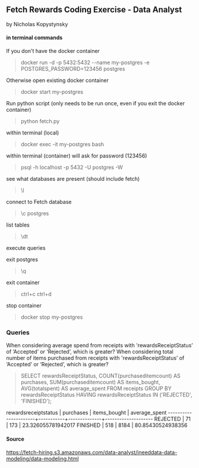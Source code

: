 ## Fetch Rewards Coding Exercise - Data Analyst

by Nicholas Kopystynsky

#### in terminal commands

If you don't have the docker container
> docker run -d -p 5432:5432 --name my-postgres -e POSTGRES_PASSWORD=123456 postgres

Otherwise open existing docker container
> docker start my-postgres

Run python script (only needs to be run once, even if you exit the docker container)
> python fetch.py

within terminal (local)
> docker exec -it my-postgres bash

within terminal (container)
will ask for password (123456)
> psql -h localhost -p 5432 -U postgres -W

see what databases are present (should include fetch)
> \l

connect to Fetch database
> \c postgres

list tables
> \dt

execute queries

exit postgres
> \q

exit container
> ctrl+c ctrl+d

stop container
> docker stop my-postgres

### Queries

When considering average spend from receipts with 'rewardsReceiptStatus’ of ‘Accepted’ or ‘Rejected’, which is greater?
When considering total number of items purchased from receipts with 'rewardsReceiptStatus’ of ‘Accepted’ or ‘Rejected’, which is greater?
> SELECT rewardsReceiptStatus, COUNT(purchaseditemcount) AS purchases, SUM(purchaseditemcount) AS items_bought, AVG(totalspent) AS average_spent FROM receipts GROUP BY rewardsReceiptStatus HAVING rewardsReceiptStatus IN ('REJECTED', 'FINISHED');

 rewardsreceiptstatus | purchases | items_bought |   average_spent
----------------------+-----------+--------------+--------------------
 REJECTED             |        71 |          173 | 23.326055781942017
 FINISHED             |       518 |         8184 |  80.85430524938356

#### Source
https://fetch-hiring.s3.amazonaws.com/data-analyst/ineeddata-data-modeling/data-modeling.html
